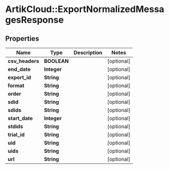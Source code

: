 # ArtikCloud::ExportNormalizedMessagesResponse

## Properties
Name | Type | Description | Notes
------------ | ------------- | ------------- | -------------
**csv_headers** | **BOOLEAN** |  | [optional] 
**end_date** | **Integer** |  | [optional] 
**export_id** | **String** |  | [optional] 
**format** | **String** |  | [optional] 
**order** | **String** |  | [optional] 
**sdid** | **String** |  | [optional] 
**sdids** | **String** |  | [optional] 
**start_date** | **Integer** |  | [optional] 
**stdids** | **String** |  | [optional] 
**trial_id** | **String** |  | [optional] 
**uid** | **String** |  | [optional] 
**uids** | **String** |  | [optional] 
**url** | **String** |  | [optional] 


